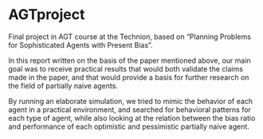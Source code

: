# AGTproject
Final project in AGT course at the Technion, based on “Planning Problems for Sophisticated Agents with Present Bias”.

In this report written on the basis of the paper mentioned above, our main goal was to receive practical results that would both validate the claims made in the paper, and that would provide a basis for further research on the field of partially naive agents.

By running an elaborate simulation, we tried to mimic the behavior of each agent in a practical environment, and searched for behavioral patterns for each type of agent, while also looking at the relation between the bias ratio and performance of each optimistic and pessimistic partially naive agent.
